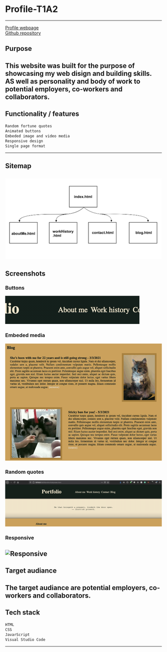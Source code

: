 # Profile-T1A2
---
[Profile webpage](https://rr-593.github.io/Profile-T1A2/ "Webpage")</br>
[Github repository](https://github.com/RR-593/Profile-T1A2 "RR-593/Profile-T1A2")
## Purpose

This website was built for the purpose of showcasing my web disign and building skills. AS well as personality and body of work to potential employers, co-workers and collaborators.
---
## Functionality / features

    Random fortune quotes
    Animated buttons
    Embeded image and video media
    Responsive design
    Single page format
---
## Sitemap
![sitemap](/SlideDeck/sitemap.png)
---
## Screenshots
### Buttons
![Buttons](/SlideDeck/Components/Button-demo.gif)
### Embeded media
![Media](/SlideDeck/Components/Media.gif)
### Random quotes
![Fortune](/SlideDeck/Components/RanFort-Demonstrated.gif)
### Responsive
![Responsive](/SlideDeck/Components/Responsive.gif)
---
## Target audiance

The target audiance are potential employers, co-workers and collaborators.
---
## Tech stack

    HTML
    CSS
    JavarScript
    Visual Studio Code
---